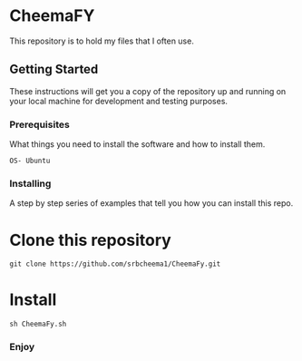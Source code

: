 # CheemaFY
This repository is to hold my files that I often use.


## Getting Started

These instructions will get you a copy of the repository up and running on your local machine for development and testing purposes.

### Prerequisites

What things you need to install the software and how to install them.


```
OS- Ubuntu
```

### Installing

A step by step series of examples that tell you how you can install this repo.

# Clone this repository

```
git clone https://github.com/srbcheema1/CheemaFy.git
```
# Install

```
sh CheemaFy.sh
```

### Enjoy
